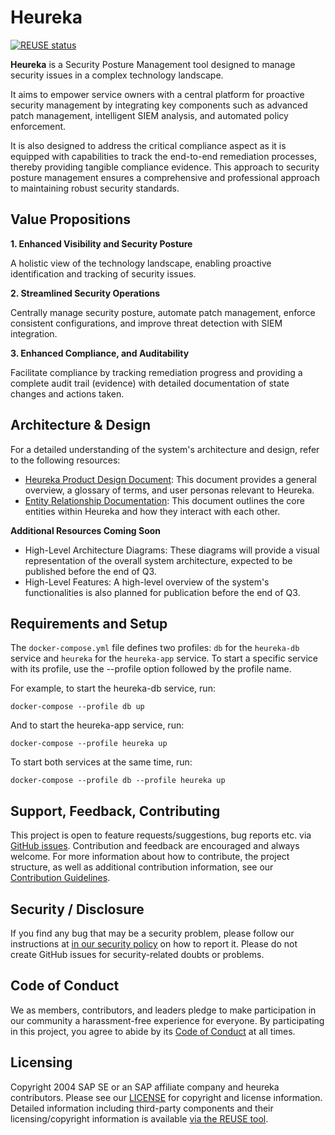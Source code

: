 # Heureka

[![REUSE status](https://api.reuse.software/badge/github.com/cloudoperators/heureka)](https://api.reuse.software/info/github.com/cloudoperators/heureka)


**Heureka** is a Security Posture Management tool designed to manage security issues in a complex technology landscape.

It aims to empower service owners with a central platform for proactive security management by integrating key components such as advanced patch management, intelligent SIEM analysis, and automated policy enforcement.

It is also designed to address the critical compliance aspect as it is equipped with capabilities to track the end-to-end remediation processes, thereby providing tangible compliance evidence. This approach to security posture management ensures a comprehensive and professional approach to maintaining robust security standards.


## Value Propositions

**1. Enhanced Visibility and Security Posture**

A holistic view of the technology landscape, enabling proactive identification and tracking of security issues.

**2. Streamlined Security Operations**

Centrally manage security posture, automate patch management, enforce consistent configurations, and improve threat detection with SIEM integration.

**3. Enhanced Compliance, and Auditability**

Facilitate compliance by tracking remediation progress and providing a complete audit trail (evidence) with detailed documentation of state changes and actions taken.


## Architecture & Design

For a detailed understanding of the system's architecture and design, refer to the following resources:

- [Heureka Product Design Document](docs/product_design_documentation.md): This document provides a general overview, a glossary of terms, and user personas relevant to Heureka.
- [Entity Relationship Documentation](docs/entity_relationships.md): This document outlines the core entities within Heureka and how they interact with each other.

**Additional Resources Coming Soon**

- High-Level Architecture Diagrams: These diagrams will provide a visual representation of the overall system architecture, expected to be published before the end of Q3.
- High-Level Features: A high-level overview of the system's functionalities is also planned for publication before the end of Q3.


## Requirements and Setup

The `docker-compose.yml` file defines two profiles: `db` for the `heureka-db` service and `heureka` for the `heureka-app` service.
To start a specific service with its profile, use the --profile option followed by the profile name.

For example, to start the heureka-db service, run:
```
docker-compose --profile db up
```

And to start the heureka-app service, run:
```
docker-compose --profile heureka up
```

To start both services at the same time, run:
```
docker-compose --profile db --profile heureka up
```

## Support, Feedback, Contributing

This project is open to feature requests/suggestions, bug reports etc. via [GitHub issues](https://github.com/SAP/<your-project>/issues). Contribution and feedback are encouraged and always welcome. For more information about how to contribute, the project structure, as well as additional contribution information, see our [Contribution Guidelines](CONTRIBUTING.md).

## Security / Disclosure
If you find any bug that may be a security problem, please follow our instructions at [in our security policy](https://github.com/SAP/<your-project>/security/policy) on how to report it. Please do not create GitHub issues for security-related doubts or problems.

## Code of Conduct

We as members, contributors, and leaders pledge to make participation in our community a harassment-free experience for everyone. By participating in this project, you agree to abide by its [Code of Conduct](https://github.com/SAP/.github/blob/main/CODE_OF_CONDUCT.md) at all times.

## Licensing

Copyright 2004 SAP SE or an SAP affiliate company and heureka contributors. Please see our [LICENSE](LICENSE) for copyright and license information. Detailed information including third-party components and their licensing/copyright information is available [via the REUSE tool](https://api.reuse.software/info/github.com/SAP/<your-project>).
